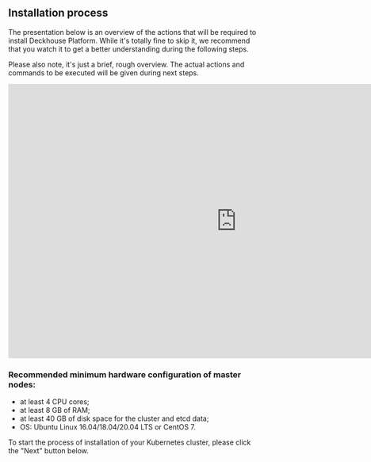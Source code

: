 ## Installation process

The presentation below is an overview of the actions that will be required to install Deckhouse Platform. While it's totally fine to skip it, we recommend that you watch it to get a better understanding during the following steps.

Please also note, it's just a brief, rough overview. The actual actions and commands to be executed will be given during next steps.

<iframe src="https://docs.google.com/presentation/d/e/2PACX-1vQMLaE1VY5tERT32FRj3kt5WG9q1rf0NL7tf10lhdBWHvhzW-o6gZ8fAryaJy-QUdqlv361q51Ovp4k/embed?start=false&loop=false&delayms=9999999" frameborder="0" width="920" height="554" allowfullscreen="true" mozallowfullscreen="true" webkitallowfullscreen="true"></iframe>

### Recommended minimum hardware configuration of master nodes:
-   at least 4 CPU cores;
-   at least 8 GB of RAM;
-   at least 40 GB of disk space for the cluster and etcd data;
-   OS: Ubuntu Linux 16.04/18.04/20.04 LTS or CentOS 7.

To start the process of installation of your Kubernetes cluster, please click the "Next" button below.
